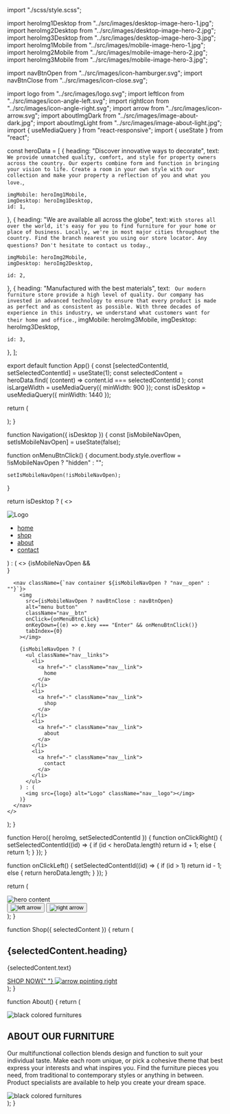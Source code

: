 import "./scss/style.scss";

import heroImg1Desktop from "../src/images/desktop-image-hero-1.jpg";
import heroImg2Desktop from "../src/images/desktop-image-hero-2.jpg";
import heroImg3Desktop from "../src/images/desktop-image-hero-3.jpg";
import heroImg1Mobile from "../src/images/mobile-image-hero-1.jpg";
import heroImg2Mobile from "../src/images/mobile-image-hero-2.jpg";
import heroImg3Mobile from "../src/images/mobile-image-hero-3.jpg";

import navBtnOpen from "../src/images/icon-hamburger.svg";
import navBtnClose from "../src/images/icon-close.svg";

import logo from "../src/images/logo.svg";
import leftIcon from "../src/images/icon-angle-left.svg";
import rightIcon from "../src/images/icon-angle-right.svg";
import arrow from "../src/images/icon-arrow.svg";
import aboutImgDark from "../src/images/image-about-dark.jpg";
import aboutImgLight from "../src/images/image-about-light.jpg";
import { useMediaQuery } from "react-responsive";
import { useState } from "react";

const heroData = [
{
heading: "Discover innovative ways to decorate",
text: ` We provide unmatched quality, comfort, and style for property owners
        across the country. Our experts combine form and function in bringing
        your vision to life. Create a room in your own style with our collection
        and make your property a reflection of you and what you love.`,

    imgMobile: heroImg1Mobile,
    imgDesktop: heroImg1Desktop,
    id: 1,

},
{
heading: "We are available all across the globe",
text: `With stores all over the world, it's easy for you to find furniture for
        your home or place of business. Locally, we're in most major cities
        throughout the country. Find the branch nearest you using our store
        locator. Any questions? Don't hesitate to contact us today.`,

    imgMobile: heroImg2Mobile,
    imgDesktop: heroImg2Desktop,

    id: 2,

},
{
heading: "Manufactured with the best materials",
text: ` Our modern furniture store provide a high level of quality. Our company
        has invested in advanced technology to ensure that every product is made
        as perfect and as consistent as possible. With three decades of
        experience in this industry, we understand what customers want for their
        home and office.`,
imgMobile: heroImg3Mobile,
imgDesktop: heroImg3Desktop,

    id: 3,

},
];

export default function App() {
const [selectedContentId, setSelectedContentId] = useState(1);
const selectedContent = heroData.find(
(content) => content.id === selectedContentId
);
const isLargeWidth = useMediaQuery({ minWidth: 900 });
const isDesktop = useMediaQuery({ minWidth: 1440 });

return (
<main className={`${isDesktop ? "desktop" : ""}`}>
<Navigation isDesktop={isDesktop} />
<Hero
heroImg={
isLargeWidth ? selectedContent.imgDesktop : selectedContent.imgMobile
}
setSelectedContentId={setSelectedContentId}
/>
<Shop selectedContent={selectedContent} />
<About />
</main>
);
}

function Navigation({ isDesktop }) {
const [isMobileNavOpen, setIsMobileNavOpen] = useState(false);

function onMenuBtnClick() {
document.body.style.overflow = !isMobileNavOpen ? "hidden" : "";

    setIsMobileNavOpen(!isMobileNavOpen);

}

return isDesktop ? (
<>
<nav className={`nav container`}>
<img src={logo} alt="Logo" className="nav__logo" tabIndex={0}></img>
<ul className="nav__links">
<li>
<a href="home" className="nav__link">
home
</a>
</li>
<li>
<a href="shop" className="nav__link">
shop
</a>
</li>
<li>
<a href="about" className="nav__link">
about
</a>
</li>
<li>
<a href="contact" className="nav__link">
contact
</a>
</li>
</ul>
</nav>
</>
) : (
<>
{isMobileNavOpen && <div className="overlay"></div>}

      <nav className={`nav container ${isMobileNavOpen ? "nav__open" : ""}`}>
        <img
          src={isMobileNavOpen ? navBtnClose : navBtnOpen}
          alt="menu button"
          className="nav__btn"
          onClick={onMenuBtnClick}
          onKeyDown={(e) => e.key === "Enter" && onMenuBtnClick()}
          tabIndex={0}
        ></img>

        {isMobileNavOpen ? (
          <ul className="nav__links">
            <li>
              <a href="-" className="nav__link">
                home
              </a>
            </li>
            <li>
              <a href="-" className="nav__link">
                shop
              </a>
            </li>
            <li>
              <a href="-" className="nav__link">
                about
              </a>
            </li>
            <li>
              <a href="-" className="nav__link">
                contact
              </a>
            </li>
          </ul>
        ) : (
          <img src={logo} alt="Logo" className="nav__logo"></img>
        )}
      </nav>
    </>

);
}

function Hero({ heroImg, setSelectedContentId }) {
function onClickRight() {
setSelectedContentId((id) => {
if (id < heroData.length) return id + 1;
else {
return 1;
}
});
}

function onClickLeft() {
setSelectedContentId((id) => {
if (id > 1) return id - 1;
else {
return heroData.length;
}
});
}

return (
<section className="hero">
<div className="hero__image-box">
<img src={heroImg} alt="hero content"></img>
</div>
<div className="hero__slider-btns">
<button onClick={onClickLeft}>
<img src={leftIcon} alt="left arrow"></img>
</button>
<button onClick={onClickRight}>
<img src={rightIcon} alt="right arrow"></img>
</button>
</div>
</section>
);
}

function Shop({ selectedContent }) {
return (
<section className="shop container">
<h1>{selectedContent.heading}</h1>
<p>{selectedContent.text}</p>
<a href="-">
SHOP NOW{" "}
<span>
<img src={arrow} alt="arrow pointing right" />
</span>
</a>
</section>
);
}

function About() {
return (
<section className="about">
<div className="about__img-box--dark">
<img src={aboutImgDark} alt="black colored furnitures" />
</div>
<div className="about__text-box container">
<h2>ABOUT OUR FURNITURE</h2>
<p>
Our multifunctional collection blends design and function to suit your
individual taste. Make each room unique, or pick a cohesive theme that
best express your interests and what inspires you. Find the furniture
pieces you need, from traditional to contemporary styles or anything
in between. Product specialists are available to help you create your
dream space.
</p>
</div>
<div className="about__img-box--light">
<img src={aboutImgLight} alt="black colored furnitures" />
</div>
</section>
);
}
